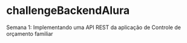 # challengeBackendAlura
Semana 1: Implementando uma API REST da aplicação de Controle de orçamento familiar
